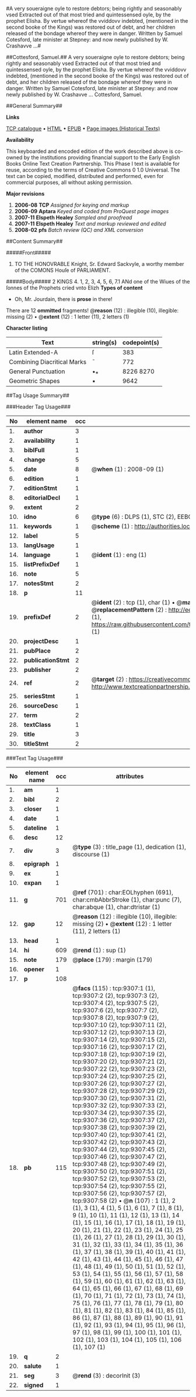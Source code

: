 #A very soueraigne oyle to restore debtors; being rightly and seasonably vsed Extracted out of that most tried and quintessensed oyle, by the prophet Elisha. By vertue whereof the vviddovv indebted, (mentioned in the second booke of the Kings) was restored out of debt, and her children released of the bondage whereof they were in danger. Written by Samuel Cotesford, late minister at Stepney: and now newly published by W. Crashavve ...#

##Cottesford, Samuel.##
A very soueraigne oyle to restore debtors; being rightly and seasonably vsed Extracted out of that most tried and quintessensed oyle, by the prophet Elisha. By vertue whereof the vviddovv indebted, (mentioned in the second booke of the Kings) was restored out of debt, and her children released of the bondage whereof they were in danger. Written by Samuel Cotesford, late minister at Stepney: and now newly published by W. Crashavve ...
Cottesford, Samuel.

##General Summary##

**Links**

[TCP catalogue](http://www.ota.ox.ac.uk/tcp/)  • 
[HTML](http://tei.it.ox.ac.uk/tcp/Texts-HTML/free/A19/A19413.html)  • 
[EPUB](http://tei.it.ox.ac.uk/tcp/Texts-EPUB/free/A19/A19413.epub) • 
[Page images (Historical Texts)](https://data.historicaltexts.jisc.ac.uk/view?pubId=eebo-99844490e&pageId=eebo-99844490e-9307-1)

**Availability**

This keyboarded and encoded edition of the
	       work described above is co-owned by the institutions
	       providing financial support to the Early English Books
	       Online Text Creation Partnership. This Phase I text is
	       available for reuse, according to the terms of Creative
	       Commons 0 1.0 Universal. The text can be copied,
	       modified, distributed and performed, even for
	       commercial purposes, all without asking permission.

**Major revisions**

1. __2006-08__ __TCP__ *Assigned for keying and markup*
1. __2006-09__ __Aptara__ *Keyed and coded from ProQuest page images*
1. __2007-11__ __Elspeth Healey__ *Sampled and proofread*
1. __2007-11__ __Elspeth Healey__ *Text and markup reviewed and edited*
1. __2008-02__ __pfs__ *Batch review (QC) and XML conversion*

##Content Summary##

#####Front#####

1. TO
THE HONOVRABLE
Knight, Sr. Edward Sackvyle, a
worthy member of the COMONS
Houſe of PARLIAMENT.

#####Body#####
2 KINGS 4. 1, 2, 3, 4, 5, 6, 7.1 ANd one of the Wiues of the ſonnes of the Prophets
cried vnto Elizh
**Types of content**

  * Oh, Mr. Jourdain, there is **prose** in there!

There are 12 **ommitted** fragments! 
 @__reason__ (12) : illegible (10), illegible: missing (2)  •  @__extent__ (12) : 1 letter (11), 2 letters (1)

**Character listing**


|Text|string(s)|codepoint(s)|
|---|---|---|
|Latin Extended-A|ſ|383|
|Combining             Diacritical Marks|̄|772|
|General Punctuation|•⁎|8226 8270|
|Geometric Shapes|▪|9642|

##Tag Usage Summary##

###Header Tag Usage###

|No|element name|occ|attributes|
|---|---|---|---|
|1.|__author__|3||
|2.|__availability__|1||
|3.|__biblFull__|1||
|4.|__change__|5||
|5.|__date__|8| @__when__ (1) : 2008-09 (1)|
|6.|__edition__|1||
|7.|__editionStmt__|1||
|8.|__editorialDecl__|1||
|9.|__extent__|2||
|10.|__idno__|6| @__type__ (6) : DLPS (1), STC (2), EEBO-CITATION (1), PROQUEST (1), VID (1)|
|11.|__keywords__|1| @__scheme__ (1) : http://authorities.loc.gov/ (1)|
|12.|__label__|5||
|13.|__langUsage__|1||
|14.|__language__|1| @__ident__ (1) : eng (1)|
|15.|__listPrefixDef__|1||
|16.|__note__|5||
|17.|__notesStmt__|2||
|18.|__p__|11||
|19.|__prefixDef__|2| @__ident__ (2) : tcp (1), char (1)  •  @__matchPattern__ (2) : ([0-9\-]+):([0-9IVX]+) (1), (.+) (1)  •  @__replacementPattern__ (2) : http://eebo.chadwyck.com/downloadtiff?vid=$1&page=$2 (1), https://raw.githubusercontent.com/textcreationpartnership/Texts/master/tcpchars.xml#$1 (1)|
|20.|__projectDesc__|1||
|21.|__pubPlace__|2||
|22.|__publicationStmt__|2||
|23.|__publisher__|2||
|24.|__ref__|2| @__target__ (2) : https://creativecommons.org/publicdomain/zero/1.0/ (1), http://www.textcreationpartnership.org/docs/. (1)|
|25.|__seriesStmt__|1||
|26.|__sourceDesc__|1||
|27.|__term__|2||
|28.|__textClass__|1||
|29.|__title__|3||
|30.|__titleStmt__|2||


###Text Tag Usage###

|No|element name|occ|attributes|
|---|---|---|---|
|1.|__am__|1||
|2.|__bibl__|2||
|3.|__closer__|1||
|4.|__date__|1||
|5.|__dateline__|1||
|6.|__desc__|12||
|7.|__div__|3| @__type__ (3) : title_page (1), dedication (1), discourse (1)|
|8.|__epigraph__|1||
|9.|__ex__|1||
|10.|__expan__|1||
|11.|__g__|701| @__ref__ (701) : char:EOLhyphen (691), char:cmbAbbrStroke (1), char:punc (7), char:abque (1), char:dtristar (1)|
|12.|__gap__|12| @__reason__ (12) : illegible (10), illegible: missing (2)  •  @__extent__ (12) : 1 letter (11), 2 letters (1)|
|13.|__head__|1||
|14.|__hi__|609| @__rend__ (1) : sup (1)|
|15.|__note__|179| @__place__ (179) : margin (179)|
|16.|__opener__|1||
|17.|__p__|108||
|18.|__pb__|115| @__facs__ (115) : tcp:9307:1 (1), tcp:9307:2 (2), tcp:9307:3 (2), tcp:9307:4 (2), tcp:9307:5 (2), tcp:9307:6 (2), tcp:9307:7 (2), tcp:9307:8 (2), tcp:9307:9 (2), tcp:9307:10 (2), tcp:9307:11 (2), tcp:9307:12 (2), tcp:9307:13 (2), tcp:9307:14 (2), tcp:9307:15 (2), tcp:9307:16 (2), tcp:9307:17 (2), tcp:9307:18 (2), tcp:9307:19 (2), tcp:9307:20 (2), tcp:9307:21 (2), tcp:9307:22 (2), tcp:9307:23 (2), tcp:9307:24 (2), tcp:9307:25 (2), tcp:9307:26 (2), tcp:9307:27 (2), tcp:9307:28 (2), tcp:9307:29 (2), tcp:9307:30 (2), tcp:9307:31 (2), tcp:9307:32 (2), tcp:9307:33 (2), tcp:9307:34 (2), tcp:9307:35 (2), tcp:9307:36 (2), tcp:9307:37 (2), tcp:9307:38 (2), tcp:9307:39 (2), tcp:9307:40 (2), tcp:9307:41 (2), tcp:9307:42 (2), tcp:9307:43 (2), tcp:9307:44 (2), tcp:9307:45 (2), tcp:9307:46 (2), tcp:9307:47 (2), tcp:9307:48 (2), tcp:9307:49 (2), tcp:9307:50 (2), tcp:9307:51 (2), tcp:9307:52 (2), tcp:9307:53 (2), tcp:9307:54 (2), tcp:9307:55 (2), tcp:9307:56 (2), tcp:9307:57 (2), tcp:9307:58 (2)  •  @__n__ (107) : 1 (1), 2 (1), 3 (1), 4 (1), 5 (1), 6 (1), 7 (1), 8 (1), 9 (1), 10 (1), 11 (1), 12 (1), 13 (1), 14 (1), 15 (1), 16 (1), 17 (1), 18 (1), 19 (1), 20 (1), 21 (1), 22 (1), 23 (1), 24 (1), 25 (1), 26 (1), 27 (1), 28 (1), 29 (1), 30 (1), 31 (1), 32 (1), 33 (1), 34 (1), 35 (1), 36 (1), 37 (1), 38 (1), 39 (1), 40 (1), 41 (1), 42 (1), 43 (1), 44 (1), 45 (1), 46 (1), 47 (1), 48 (1), 49 (1), 50 (1), 51 (1), 52 (1), 53 (1), 54 (1), 55 (1), 56 (1), 57 (1), 58 (1), 59 (1), 60 (1), 61 (1), 62 (1), 63 (1), 64 (1), 65 (1), 66 (1), 67 (1), 68 (1), 69 (1), 70 (1), 71 (1), 72 (1), 73 (1), 74 (1), 75 (1), 76 (1), 77 (1), 78 (1), 79 (1), 80 (1), 81 (1), 82 (1), 83 (1), 84 (1), 85 (1), 86 (1), 87 (1), 88 (1), 89 (1), 90 (1), 91 (1), 92 (1), 93 (1), 94 (1), 95 (1), 96 (1), 97 (1), 98 (1), 99 (1), 100 (1), 101 (1), 102 (1), 103 (1), 104 (1), 105 (1), 106 (1), 107 (1)|
|19.|__q__|2||
|20.|__salute__|1||
|21.|__seg__|3| @__rend__ (3) : decorInit (3)|
|22.|__signed__|1||
